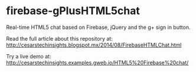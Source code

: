 firebase-gPlusHTML5chat
=======================

Real-time HTML5 chat based on Firebase, jQuery and the g+ sign in button.

Read the full article about this repository at:
http://cesarstechinsights.blogspot.mx/2014/08/FirebaseHTMLChat.html

Try a live demo at:
http://cesarstechinsights.examples.gweb.io/HTML5%20Firebase%20chat/
